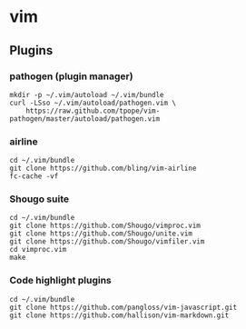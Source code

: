 vim
===

Plugins
-------

### pathogen (plugin manager)

    mkdir -p ~/.vim/autoload ~/.vim/bundle
    curl -LSso ~/.vim/autoload/pathogen.vim \
        https://raw.github.com/tpope/vim-pathogen/master/autoload/pathogen.vim

### airline

    cd ~/.vim/bundle
    git clone https://github.com/bling/vim-airline
    fc-cache -vf

### Shougo suite

    cd ~/.vim/bundle
    git clone https://github.com/Shougo/vimproc.vim
    git clone https://github.com/Shougo/unite.vim
    git clone https://github.com/Shougo/vimfiler.vim
    cd vimproc.vim
    make

### Code highlight plugins

    cd ~/.vim/bundle
    git clone https://github.com/pangloss/vim-javascript.git
    git clone https://github.com/hallison/vim-markdown.git
